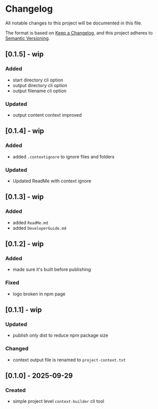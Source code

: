 # Changelog

All notable changes to this project will be documented in this file.

The format is based on [Keep a Changelog](https://keepachangelog.com/en/1.0.0/),
and this project adheres to [Semantic Versioning](https://semver.org/spec/v2.0.0.html).

## [0.1.5] - wip

### Added
- start directory cli option
- output directory cli option
- output filename cli option

### Updated
- output content context improved

## [0.1.4] - wip

### Added
- added `.contextignore` to ignore files and folders

### Updated
- Updated ReadMe with context ignore

## [0.1.3] - wip

### Added
- added `ReadMe.md`
- added `DeveloperGuide.md`

## [0.1.2] - wip

### Added
- made sure it's built before publishing

### Fixed
- logo broken in npm page

## [0.1.1] - wip

### Updated
- publish only dist to reduce npm package size

### Changed
- context output file is renamed to `project-context.txt`

## [0.1.0] - 2025-09-29

### Created
- simple project level `context-builder` cli tool
